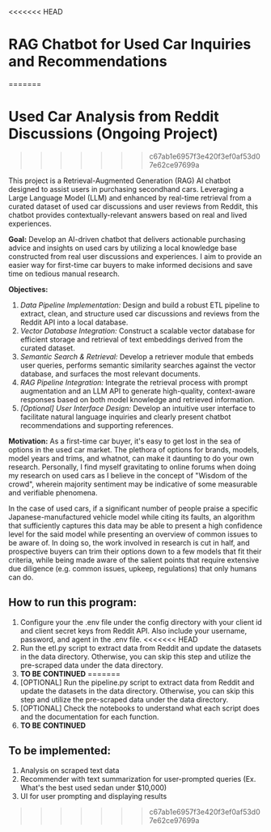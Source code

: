 <<<<<<< HEAD
# RAG Chatbot for Used Car Inquiries and Recommendations
=======
# Used Car Analysis from Reddit Discussions (Ongoing Project)
>>>>>>> c67ab1e6957f3e420f3ef0af53d07e62ce97699a

This project is a Retrieval-Augmented Generation (RAG) AI chatbot designed to assist users in purchasing secondhand cars. Leveraging a Large Language Model (LLM) and enhanced by real-time retrieval from a curated dataset of used car discussions and user reviews from Reddit, this chatbot provides contextually-relevant answers based on real and lived experiences. 

__Goal:__ Develop an AI-driven chatbot that delivers actionable purchasing advice and insights on used cars by utilizing a local knowledge base constructed from real user discussions and experiences. I aim to provide an easier way for first-time car buyers to make informed decisions and save time on tedious manual research.

__Objectives:__
1. _Data Pipeline Implementation:_
Design and build a robust ETL pipeline to extract, clean, and structure used car discussions and reviews from the Reddit API into a local database.
2. _Vector Database Integration:_
Construct a scalable vector database for efficient storage and retrieval of text embeddings derived from the curated dataset.
3. _Semantic Search & Retrieval:_
Develop a retriever module that embeds user queries, performs semantic similarity searches against the vector database, and surfaces the most relevant documents.
4. _RAG Pipeline Integration:_
Integrate the retrieval process with prompt augmentation and an LLM API to generate high-quality, context-aware responses based on both model knowledge and retrieved information.
5. _[Optional] User Interface Design:_
Develop an intuitive user interface to facilitate natural language inquiries and clearly present chatbot recommendations and supporting references.

__Motivation:__ As a first-time car buyer, it's easy to get lost in the sea of options in the used car market. The plethora of options for brands, models, model years and trims, and whatnot, can make it daunting to do your own research. Personally, I find myself gravitating to online forums when doing my research on used cars as I believe in the concept of "Wisdom of the crowd", wherein majority sentiment may be indicative of some measurable and verifiable phenomena. 

In the case of used cars, if a significant number of people praise a specific Japanese-manufactured vehicle model while citing its faults, an algorithm that sufficiently captures this data may be able to present a high confidence level for the said model while presenting an overview of common issues to be aware of. In doing so, the work involved in research is cut in half, and prospective buyers can trim their options down to a few models that fit their criteria, while being made aware of the salient points that require extensive due diligence (e.g. common issues, upkeep, regulations) that only humans can do.

## How to run this program:
1. Configure your the .env file under the config directory with your client id and client secret keys from Reddit API. Also include your username, password, and agent in the .env file.
<<<<<<< HEAD
2. Run the etl.py script to extract data from Reddit and update the datasets in the data directory. Otherwise, you can skip this step and utilize the pre-scraped data under the data directory.
3. __TO BE CONTINUED__
=======
2. [OPTIONAL] Run the pipeline.py script to extract data from Reddit and update the datasets in the data directory. Otherwise, you can skip this step and utilize the pre-scraped data under the data directory.
3. [OPTIONAL] Check the notebooks to understand what each script does and the documentation for each function.
4. __TO BE CONTINUED__

## To be implemented:
1. Analysis on scraped text data
2. Recommender with text summarization for user-prompted queries (Ex. What's the best used sedan under $10,000)
3. UI for user prompting and displaying results
>>>>>>> c67ab1e6957f3e420f3ef0af53d07e62ce97699a

